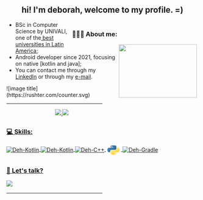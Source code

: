  
<h2 align="center">hi! I'm deborah, welcome to my profile. =) </h2> 
<div align="left">
<body>
<img src="https://images.unsplash.com/photo-1589652717521-10c0d092dea9?ixlib=rb-1.2.1&ixid=MnwxMjA3fDB8MHxwaG90by1wYWdlfHx8fGVufDB8fHx8&auto=format&fit=crop&w=1170&q=80" height= "140" width="205" align="right" hspace="4" vspace="60"/>
<h3 style="float:right;">👩🏻‍🎓 About me:</h3>

 <ul>
<li>BSc in Computer Science by UNIVALI, one of the<a href="https://www.timeshighereducation.com/world-university-rankings/university-vale-do-itajai"> best universities in Latin America</a>;</li>
<li>Android developer since 2021, focusing on native [kotlin and java]; </li>
<li>You can contact me through my <a href="https://www.linkedin.com/in/deboraheinig/">LinkedIn</a> or through my <a href = "mailto: deborah_heinig@edu.univali.br">e-mail</a>.</li>
</ul>
 ![image title](https://rushter.com/counter.svg)
</body>
 


<hr style="width:50%", size="3", color=black>  
  <div align="center">
  <a href="https://github.com/deboraheinig">
  <img height="150em" src="https://github-readme-stats.vercel.app/api?username=deboraheinig&show_icons=true&theme=synthwave&include_all_commits=true&count_private=true"/>
  <img height="150em" src="https://github-readme-stats.vercel.app/api/top-langs/?username=deboraheinig&layout=compact&langs_count=7&theme=synthwave"/>
       <h2 align="center"> </h2>  
</div>

 <div align="left">
<h3 align="left"> 💻 Skills: </h3> 

   <img align="center" alt="Deh-Kotlin" height="30" width="40" src="https://cdn.jsdelivr.net/gh/devicons/devicon/icons/kotlin/kotlin-original.svg">
   <img align="center" alt="Deh-Kotlin" height="30" width="40" src="https://cdn.jsdelivr.net/gh/devicons/devicon/icons/android/android-plain.svg">
    <img align="center" alt="Deh-C++" height="30" width="40" src="https://cdn.jsdelivr.net/gh/devicons/devicon/icons/cplusplus/cplusplus-original.svg">
   <img align="center" alt="Deh-Python" height="30" width="40" src="https://raw.githubusercontent.com/devicons/devicon/master/icons/python/python-original.svg">
  <img align="center" alt="Deh-Gradle" height="30" width="40" src="https://cdn.jsdelivr.net/gh/devicons/devicon/icons/gradle/gradle-plain.svg">
</div>
   
 <div align="left">
   <h2 align="center"> </h2> 
<h3 align="left"> 💬 Let's talk?</h3> 
 </div>

 <div align="left">
  <a href="https://www.linkedin.com/in/deboraheinig/" target="_blank"><img src="https://img.shields.io/badge/-LinkedIn-%230077B5?style=for-the-badge&logo=linkedin&logoColor=white" target="_blank"></a> 
   <hr style="width:50%", size="3", color=black>  
  </div>

